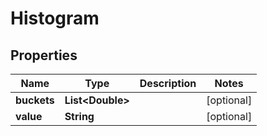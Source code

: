 

# Histogram

## Properties

Name | Type | Description | Notes
------------ | ------------- | ------------- | -------------
**buckets** | **List&lt;Double&gt;** |  |  [optional]
**value** | **String** |  |  [optional]



